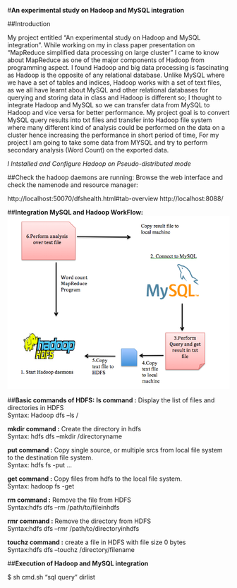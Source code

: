 #**An experimental study on Hadoop and MySQL integration**

##Introduction

My project entitled “An experimental study on Hadoop and MySQL integration”. While working on my in class paper presentation on “MapReduce simplified data processing on large cluster” I came to know about MapReduce as one of the major components of Hadoop from programming aspect. I found Hadoop and big data processing is fascinating as Hadoop is the opposite of any relational database. Unlike MySQL where we have a set of tables and indices, Hadoop works with a set of text files, as we all have learnt about MySQL and other relational databases for querying and storing data in class and Hadoop is different so; I thought to integrate Hadoop and MySQL so we can transfer data from MySQL to Hadoop and vice versa for better performance. My project goal is to convert MySQL query results into txt files and transfer into Hadoop file system where many different kind of analysis could be performed on the data on a cluster hence increasing the performance in short period of time, For my project I am going to take some data from MYSQL and try to perform secondary analysis (Word Count) on the exported data. 

*I Intstalled and Configure Hadoop on Pseudo-distributed mode*

##Check the hadoop daemons are running:
Browse the web interface and check the namenode and resource manager:

http://localhost:50070/dfshealth.html#tab-overview
http://localhost:8088/

##**Integration MySQL and Hadoop WorkFlow:**
![Workflow](images/hadoopMySQL.png)

##**Basic commands of HDFS:**
**ls command :** Display the list of files and directories in HDFS  
Syntax: Hadoop dfs –ls /

**mkdir command :** Create the directory in hdfs  
Syntax: hdfs dfs –mkdir /directoryname  

**put command :** Copy single source, or multiple srcs from local file system to the destination file system.   
Syntax: hdfs fs -put <localsrc> ... <dst> 

**get command :** Copy files from hdfs to the local file system.   
Syntax: hadoop fs -get <src> <localdst> 

**rm command :** Remove the file from HDFS  
Syntax:hdfs dfs –rm /path/to/fileinhdfs 

**rmr command :** Remove the directory from HDFS  
Syntax:hdfs dfs –rmr  /path/to/directoryinhdfs

**touchz command :** create a file in HDFS with file size 0 bytes  
Syntax:hdfs dfs –touchz /directory/filename 


##**Execution of Hadoop and MySQL integration**

$ sh cmd.sh “sql query” dirlist


